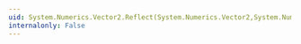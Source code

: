 ```yaml
---
uid: System.Numerics.Vector2.Reflect(System.Numerics.Vector2,System.Numerics.Vector2)
internalonly: False
---
```

